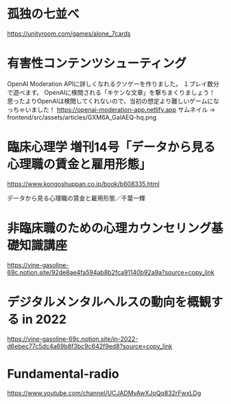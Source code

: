 # 孤独の七並べ
https://unityroom.com/games/alone_7cards

# 有害性コンテンツシューティング
OpenAI Moderation APIに詳しくなれるクソゲーを作りました。
１プレイ数分で遊べます。
OpenAIに検閲される「キケンな文章」を撃ちまくりましょう！　思ったよりOpenAIは検閲してくれないので、当初の想定より難しいゲームになっちゃいました！
https://openai-moderation-app.netlify.app
サムネイル -> frontend/src/assets/articles/GXM6A_GaIAEQ-hq.png

# 臨床心理学 増刊14号「データから見る心理職の賃金と雇用形態」
https://www.kongoshuppan.co.jp/book/b608335.html

データから見る心理職の賃金と雇用形態／千葉一輝

# 非臨床職のための心理カウンセリング基礎知識講座
https://vine-gasoline-69c.notion.site/92de8ae4fa594ab8b2fca91140b92a9a?source=copy_link

# デジタルメンタルヘルスの動向を概観する in 2022
https://vine-gasoline-69c.notion.site/in-2022-d6ebec77c5dc4a69b8f3bc9c642f9ed8?source=copy_link

# Fundamental-radio
https://www.youtube.com/channel/UCJADMvAwXJoQq832rFwxLDg